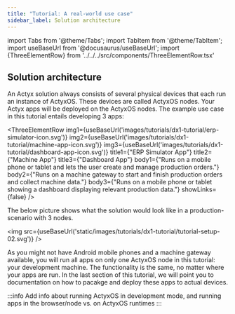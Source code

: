 ```yaml
---
title: "Tutorial: A real-world use case"
sidebar_label: Solution architecture
---
```


import Tabs from '@theme/Tabs';
import TabItem from '@theme/TabItem';
import useBaseUrl from '@docusaurus/useBaseUrl';
import {ThreeElementRow} from '../../../src/components/ThreeElementRow.tsx'

## Solution architecture

An Actyx solution always consists of several physical devices that each run an instance of ActyxOS. These devices are called ActyxOS nodes. Your Actyx apps will be deployed on the ActyxOS nodes. The example use case in this tutorial entails developing 3 apps:

<ThreeElementRow
    img1={useBaseUrl('images/tutorials/dx1-tutorial/erp-simulator-icon.svg')}
    img2={useBaseUrl('images/tutorials/dx1-tutorial/machine-app-icon.svg')}
    img3={useBaseUrl('images/tutorials/dx1-tutorial/dashboard-app-icon.svg')}
    title1={"ERP Simulator App"}
    title2={"Machine App"}
    title3={"Dashboard App"}
    body1={"Runs on a mobile phone or tablet and lets the user create and manage production orders."}
    body2={"Runs on a machine gateway to start and finish production orders and collect machine data."}
    body3={"Runs on a mobile phone or tablet showing a dashboard displaying relevant production data."}
    showLinks={false}
/>

The below picture shows what the solution would look like in a production-scenario with 3 nodes.

<img src={useBaseUrl('static/images/tutorials/dx1-tutorial/tutorial-setup-02.svg')} />

As you might not have Android mobile phones and a machine gateway available, you will run all apps on only one ActyxOS node in this tutorial: your development machine. The functionality is the same, no matter where your apps are run. In the last section of this tutorial, we will point you to documentation on how to pacakge and deploy these apps to actual devices.

:::info
Add info about running ActyxOS in development mode, and running apps in the browser/node vs. on ActyxOS runtimes
:::
